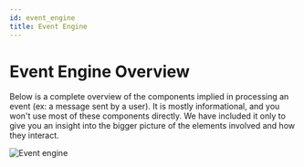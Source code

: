 ```yaml
---
id: event_engine
title: Event Engine
---
```


# Event Engine Overview

Below is a complete overview of the components implied in processing an event (ex: a message sent by a user). It is mostly informational, and you won't use most of these components directly. We have included it only to give you an insight into the bigger picture of the elements involved and how they interact.

![Event engine](/img/docs/event_enginev2.2.png)